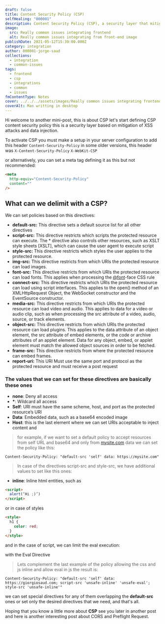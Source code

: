 ```yaml
---
draft: false
title: Content Security Policy (CSP)
selfHealing: "000001"
description: Content Security Policy (CSP), a security layer that mitigates XSS attacks and data injection. To activate CSP, one must set up the server configuration to include the Content-Security-Policy header. Alternatively, a meta tag can be used, although it's not recommended.
image:
  src: Really common issues integrating frontend
  alt: Really common issues integrating from front-end image
publishDate: 2021-05-12T15:39:00.000Z
category: integration
author: 000001-jorge-saud
collections:
  - integration
  - common-issues
tags:
  - frontend
  - csp
  - integrations
  - common
  - issues
fmContentType: Notes
cover: ../../../assets/images/Really common issues integrating frontend.webp
coverAlt: Man writting in desktop
---
```


Hi welcome to another mini-post, this is about CSP let's start defining CSP content security policy this is a security layer based on mitigation of XSS attacks and data injection.

To activate CSP you must make a setup in your server configuration to add this header `Content-Security-Policy` in some older versions, this header was `X-Content-Security-Policy` `X-WebKit-CSP`

or alternatively, you can set a meta tag defining it as this but not recommended:

```html
<meta
  http-equiv="Content-Security-Policy"
  content=""
/>
```

## What can we delimit with a CSP?

We can set policies based on this directives:

- **default-src:** This directive sets a default source list for all other directives
- **script-src:** This directive restricts which scripts the protected resource can execute. The \* directive also controls other resources, such as XSLT style sheets \[XSLT\], which can cause the user agent to execute script
- **style-src:** This directive restricts which styles the user applies to the protected resource.
- **img-src:** This directive restricts from which URIs the protected resource can load images.
- **font-src:** This directive restricts from which URIs the protected resource can load fonts. This applies when processing the [@font](https://hashnode.com/@font)\-face CSS rule
- **connect-src:** This directive restricts which URIs the protected resource can load using script interfaces. This applies to the open() method of an XMLHttpRequest Object, the WebSocket constructor and the EventSource constructor.
- **media-src:** This directive restricts from which URIs the protected resource can load video and audio. This applies to data for a video or audio clip, such as when processing the src attribute of a video, audio, source, or track elements.
- **object-src:** This directive restricts from which URIs the protected resource can load plugins. This applies to the data attribute of an object element, the src attribute of embed elements, or the code or archive attributes of an applet element. Data for any object, embed, or applet element must match the allowed object sources in order to be fetched.
- **frame-src:** This directive restricts from where the protected resource can embed frames.
- **report-uri:** This URI Must use the same port and protocol as the protected resource and must receive a post request

### The values that we can set for these directives are basically these ones

- **none**: Deny all access
- **\***: Wildcard all access
- **Self**: URI must have the same scheme, host, and port as the protected resource’s URI
- **Data**: Embedded data, such as a base64 encoded image
- **Host**: this is the last element where we can set URIs acceptable to inject content and

> for example, if we want to set a default policy to accept resources from self URL and base64 and only from [mysite.com](https://mysite.com) data we can set the policy like this:

```
Content-Security-Policy: "default-src 'self' data: https://mysite.com"
```

> In case of the directives script-src and style-src, we have additional values to set like this ones:

- **inline**: Inline html entities, such as

```html
<script>
  alert(‘Hi ;)’)
</script>
```

or in case of styles

```html
<style>
  h1 {
    color: red;
  }
</style>
```

and in the case of script, we can limit the eval execution:

with the Eval Directive

> Lets complement the last example of the policy allowing the css and js inline and allow eval in js the result is:

```
Content-Security-Policy: "default-src 'self' data: https://giorgiosaud.com; script-src 'unsafe-inline' 'unsafe-eval'; style-src 'unsafe-inline'"
```

we can set special directives for any of them overlapping the **default-src** ones or set only the desired directives that we need, and that's all.

Hoping that you know a little more about **CSP** see you later in another post and here is another interesting post about CORS and Preflight Request.
